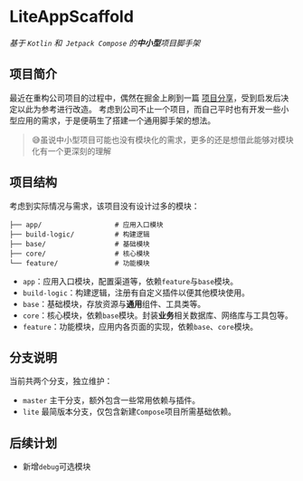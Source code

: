 # LiteAppScaffold

_基于 `Kotlin` 和` Jetpack Compose` 的**中小型**项目脚手架_



## 项目简介

最近在重构公司项目的过程中，偶然在掘金上刷到一篇 [项目分享](https://juejin.cn/post/7533134306342289471)，受到启发后决定以此为参考进行改造。
考虑到公司不止一个项目，而自己平时也有开发一些小型应用的需求，于是便萌生了搭建一个通用脚手架的想法。



>  😅虽说中小型项目可能也没有模块化的需求，更多的还是想借此能够对模块化有一个更深刻的理解

## 项目结构

考虑到实际情况与需求，该项目没有设计过多的模块：

```
├── app/                  # 应用入口模块
├── build-logic/          # 构建逻辑
├── base/                 # 基础模块
├── core/                 # 核心模块
└── feature/              # 功能模块
```

* `app`：应用入口模块，配置渠道等，依赖`feature`与`base`模块。
* `build-logic`：构建逻辑，注册有自定义插件以便其他模块使用。
* `base`：基础模块，存放资源与**通用**组件、工具类等。
* `core`：核心模块，依赖`base`模块。封装**业务**相关数据库、网络库与工具包等。
* `feature`：功能模块，应用内各页面的实现，依赖`base`、`core`模块。



## 分支说明

当前共两个分支，独立维护：

* `master` 主干分支，额外包含一些常用依赖与插件。
* `lite` 最简版本分支，仅包含新建`Compose`项目所需基础依赖。



## 后续计划

* 新增`debug`可选模块
